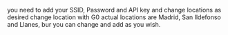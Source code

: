 you need to add your SSID, Password and API key and change locations as desired
change location with G0
actual locations are Madrid, San Ildefonso and Llanes, bur you can change and add as you wish.
